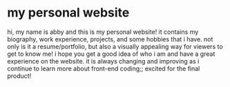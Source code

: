 # my personal website
hi, my name is abby and this is my personal website! it contains my biography, work experience, projects, and some hobbies that i have. not only is it a resume/portfolio, but also a visually appealing way for viewers to get to know me! i hope you get a good idea of who i am and have a great experience on the website. it is always changing and improving as i continue to learn more about front-end coding;; excited for the final product!
